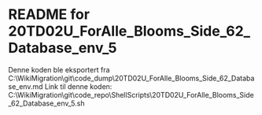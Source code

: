# README for 20TD02U_ForAlle_Blooms_Side_62_Database_env_5
Denne koden ble eksportert fra C:\WikiMigration\git\code_dump\20TD02U_ForAlle_Blooms_Side_62_Database_env.md
Link til denne koden: C:\WikiMigration\git\code_repo\ShellScripts\20TD02U_ForAlle_Blooms_Side_62_Database_env_5.sh
